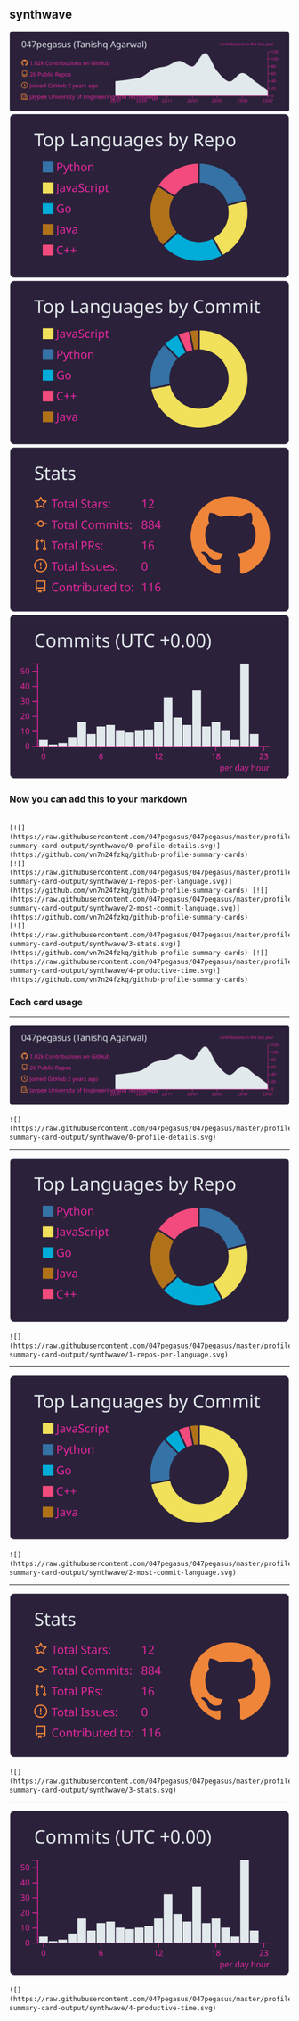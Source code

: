 ## synthwave

[![](./0-profile-details.svg)](https://github.com/vn7n24fzkq/github-profile-summary-cards)
[![](./1-repos-per-language.svg)](https://github.com/vn7n24fzkq/github-profile-summary-cards) [![](./2-most-commit-language.svg)](https://github.com/vn7n24fzkq/github-profile-summary-cards)
[![](./3-stats.svg)](https://github.com/vn7n24fzkq/github-profile-summary-cards) [![](./4-productive-time.svg)](https://github.com/vn7n24fzkq/github-profile-summary-cards)
### Now you can add this to your markdown
```

[![](https://raw.githubusercontent.com/047pegasus/047pegasus/master/profile-summary-card-output/synthwave/0-profile-details.svg)](https://github.com/vn7n24fzkq/github-profile-summary-cards)
[![](https://raw.githubusercontent.com/047pegasus/047pegasus/master/profile-summary-card-output/synthwave/1-repos-per-language.svg)](https://github.com/vn7n24fzkq/github-profile-summary-cards) [![](https://raw.githubusercontent.com/047pegasus/047pegasus/master/profile-summary-card-output/synthwave/2-most-commit-language.svg)](https://github.com/vn7n24fzkq/github-profile-summary-cards)
[![](https://raw.githubusercontent.com/047pegasus/047pegasus/master/profile-summary-card-output/synthwave/3-stats.svg)](https://github.com/vn7n24fzkq/github-profile-summary-cards) [![](https://raw.githubusercontent.com/047pegasus/047pegasus/master/profile-summary-card-output/synthwave/4-productive-time.svg)](https://github.com/vn7n24fzkq/github-profile-summary-cards)

```

### Each card usage
---

![](./0-profile-details.svg)

```
![](https://raw.githubusercontent.com/047pegasus/047pegasus/master/profile-summary-card-output/synthwave/0-profile-details.svg)
```

    

---

![](./1-repos-per-language.svg)

```
![](https://raw.githubusercontent.com/047pegasus/047pegasus/master/profile-summary-card-output/synthwave/1-repos-per-language.svg)
```

    

---

![](./2-most-commit-language.svg)

```
![](https://raw.githubusercontent.com/047pegasus/047pegasus/master/profile-summary-card-output/synthwave/2-most-commit-language.svg)
```

    

---

![](./3-stats.svg)

```
![](https://raw.githubusercontent.com/047pegasus/047pegasus/master/profile-summary-card-output/synthwave/3-stats.svg)
```

    

---

![](./4-productive-time.svg)

```
![](https://raw.githubusercontent.com/047pegasus/047pegasus/master/profile-summary-card-output/synthwave/4-productive-time.svg)
```

    
